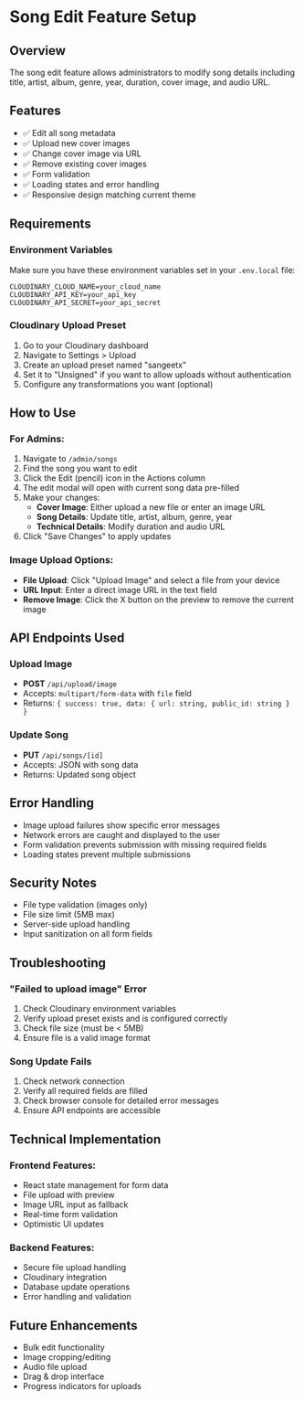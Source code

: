 # Song Edit Feature Setup

## Overview

The song edit feature allows administrators to modify song details including title, artist, album, genre, year, duration, cover image, and audio URL.

## Features

- ✅ Edit all song metadata
- ✅ Upload new cover images
- ✅ Change cover image via URL
- ✅ Remove existing cover images
- ✅ Form validation
- ✅ Loading states and error handling
- ✅ Responsive design matching current theme

## Requirements

### Environment Variables

Make sure you have these environment variables set in your `.env.local` file:

```env
CLOUDINARY_CLOUD_NAME=your_cloud_name
CLOUDINARY_API_KEY=your_api_key
CLOUDINARY_API_SECRET=your_api_secret
```

### Cloudinary Upload Preset

1. Go to your Cloudinary dashboard
2. Navigate to Settings > Upload
3. Create an upload preset named "sangeetx"
4. Set it to "Unsigned" if you want to allow uploads without authentication
5. Configure any transformations you want (optional)

## How to Use

### For Admins:

1. Navigate to `/admin/songs`
2. Find the song you want to edit
3. Click the Edit (pencil) icon in the Actions column
4. The edit modal will open with current song data pre-filled
5. Make your changes:
   - **Cover Image**: Either upload a new file or enter an image URL
   - **Song Details**: Update title, artist, album, genre, year
   - **Technical Details**: Modify duration and audio URL
6. Click "Save Changes" to apply updates

### Image Upload Options:

- **File Upload**: Click "Upload Image" and select a file from your device
- **URL Input**: Enter a direct image URL in the text field
- **Remove Image**: Click the X button on the preview to remove the current image

## API Endpoints Used

### Upload Image

- **POST** `/api/upload/image`
- Accepts: `multipart/form-data` with `file` field
- Returns: `{ success: true, data: { url: string, public_id: string } }`

### Update Song

- **PUT** `/api/songs/[id]`
- Accepts: JSON with song data
- Returns: Updated song object

## Error Handling

- Image upload failures show specific error messages
- Network errors are caught and displayed to the user
- Form validation prevents submission with missing required fields
- Loading states prevent multiple submissions

## Security Notes

- File type validation (images only)
- File size limit (5MB max)
- Server-side upload handling
- Input sanitization on all form fields

## Troubleshooting

### "Failed to upload image" Error

1. Check Cloudinary environment variables
2. Verify upload preset exists and is configured correctly
3. Check file size (must be < 5MB)
4. Ensure file is a valid image format

### Song Update Fails

1. Check network connection
2. Verify all required fields are filled
3. Check browser console for detailed error messages
4. Ensure API endpoints are accessible

## Technical Implementation

### Frontend Features:

- React state management for form data
- File upload with preview
- Image URL input as fallback
- Real-time form validation
- Optimistic UI updates

### Backend Features:

- Secure file upload handling
- Cloudinary integration
- Database update operations
- Error handling and validation

## Future Enhancements

- Bulk edit functionality
- Image cropping/editing
- Audio file upload
- Drag & drop interface
- Progress indicators for uploads
